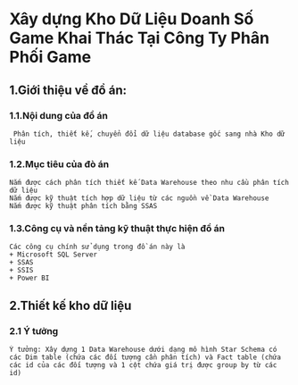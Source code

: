 # Xây dựng Kho Dữ Liệu Doanh Số Game Khai Thác Tại Công Ty Phân Phối Game

## 1.Giới thiệu về đồ án:
### 1.1.Nội dung của đồ án
``` Phân tích, thiết kế, chuyển đổi dữ liệu database gốc sang nhà Kho dữ liệu```

### 1.2.Mục tiêu của đò án
```
Nắm được cách phân tích thiết kế Data Warehouse theo nhu cầu phân tích dữ liệu
Nắm được kỹ thuật tích hợp dữ liệu từ các nguồn về Data Warehouse
Nắm được kỹ thuật phân tích bằng SSAS
```
### 1.3.Công cụ và nền tảng kỹ thuật thực hiện đồ án
```
Các công cụ chính sử dụng trong đồ án này là 
+ Microsoft SQL Server 
+ SSAS
+ SSIS
+ Power BI
```
## 2.Thiết kế kho dữ liệu
### 2.1 Ý tưởng
```
Ý tưởng: Xây dựng 1 Data Warehouse dưới dạng mô hình Star Schema có các Dim table (chứa các đối tượng cần phân tích) và Fact table (chứa các id của các đối tượng và 1 cột chứa giá trị được group by từ các id)
```

